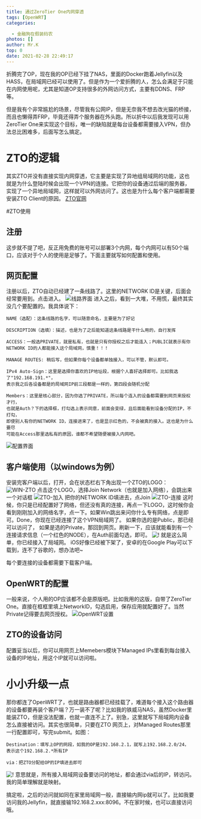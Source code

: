 ```yaml
---
title: 通过ZeroTier One内网穿透
tags: [OpenWRT]
categories:

  - 金融狗在假装码农
photos: []
author: Mr.K
top: 0
date: 2021-02-28 22:49:17
---
```

折腾完了OP，现在我的OP已经下挂了NAS，里面的Docker跑着Jellyfin以及HASS，在局域网已经可以使用了。但是作为一个爱折腾的人，怎么会满足于只能在内网使用呢，尤其是知道OP支持很多的外网访问方式，主要有DDNS、FRP等。

<!-- more --> 
但是我有个非常尴尬的场景，尽管我有公网IP，但是无奈我不想去改光猫的桥接，而且也懒得弄FRP，毕竟还得弄个服务器在外头跑。所以折中以后我发现可以用ZeroTier One来实现这个目标，唯一的缺陷就是每台设备都需要接入VPN，但办法总比困难多，后面写怎么搞定。

# ZTO的逻辑
其实ZTO并没有直接实现内网穿透，它主要是实现了异地组局域网的功能，这也就是为什么登陆时候会出现一个VPN的连接。它把你的设备通过后端的服务器，实现了一个异地局域网，这样就可以外网访问了。这也是为什么每个客户端都需要安装ZTO Client的原因。
[ZTO官网](https://www.zerotier.com/)

#ZTO使用
## 注册
这步就不提了吧，反正用免费的账号可以部署3个内网，每个内网可以有50个端口，应该对于个人的使用是足够了。下面主要就写如何配置和使用。
## 网页配置
注册以后，ZTO自动已经建了一条线路了。这里的NETWORK ID是关键，后面会经常要用到。点击进入。
![线路界面](https://s3.ax1x.com/2021/02/26/6SCtc6.jpg)
进入之后，看到一大堆，不用慌，最终其实没几个要配置的。我具体说下：
```
NAME（选配）：这条线路的名字，可以随意命名，主要是为了好记

DESCRIPTION（选填）：描述，也是为了之后能知道这条线路是干什么用的，自行发挥

ACCESS：一般选PRIVATE，就是私有，也就是只有你授权之后才能连入；PUBLIC就表示有你
NETWORK ID的人都能接入这个局域网，慎重！！！

MANAGE ROUTES: 稍后写，但如果你每个设备都单独接入，可以不管，默认即可。

IPv4 Auto-Sign：这里是选择你喜欢的IP地址段，根据个人喜好选择即可。比如我选了"192.168.191.*"，
表示我之后各设备都是的局域网IP前三段都是一样的，第四段会随机分配

Members：这里是核心部分，因为你选了PRIVATE，所以每个连入的设备都需要到网页来授权才行，
也就是Auth？下的选择框，打勾选上表示同意，前面会变绿，且后面能看到设备分配的IP，不打勾，
即使别人有你的NETWORK ID，连接进来了，也是显示红色的，不会被真的接入。这也是为什么要尽
可能在Access那里选私有的原因，谁都不希望随便被接入内网吧。
```
![配置界面](https://s3.ax1x.com/2021/02/26/6SCY1x.jpg)
## 客户端使用（以windows为例）
安装完客户端以后，打开，会在状态栏右下角出现一个ZTO的LOGO：
![WIN-ZTO](https://s3.ax1x.com/2021/02/28/6C70V1.jpg)
点击这个LOGO，选择Join Network（也就是加入网络），会跳出来一个对话框
![ZTO-加入](https://s3.ax1x.com/2021/02/28/6C7jZn.jpg)
把你的NETWORK ID填进去，点Join
![ZTO-连接](https://s3.ax1x.com/2021/02/28/6C7Oqs.jpg)
这时候，你只是已经配置好了网络，但还没有真的连接，再点一下LOGO，这时候你会看到刚刚加入的网络名字，点一下。如果Win跳出来问你什么专有网络，点是即可。Done，你现在已经连接了这个VPN局域网了。
如果你选的是Public，那已经可以访问了，
如果是选的Private，那回到网页。刷新一下，应该就能看到有一个连接请求信息（一个红色的NODE），在Auth前面勾选，即可。
![!](https://s3.ax1x.com/2021/02/26/6S9yOU.jpg)
就是这么简单，你已经接入了局域网。
iOS好像已经被下架了，安卓的在Google Play可以下载到，连不了谷歌的，想办法吧~

每个要连接的设备都需要下载客户端。

## OpenWRT的配置
一般来说，个人用的OP应该都不会是原版吧。比如我用的这版，自带了ZeroTier One。直接在框框里填上NetworkID，勾选启用，保存应用就配置好了。当然Private记得要去网页授权。
![OpenWRT设置](https://s3.ax1x.com/2021/02/28/6CHlsH.jpg)

## ZTO的设备访问
配置妥当以后，你可以用网页上Memebers模块下Managed IPs里看到每台接入设备的IP地址，用这个IP就可以访问啦。

# 小小升级一点
那你都连了OpenWRT了，也就是路由器都已经挂载了，难道每个接入这个路由器的设备都要再装个客户端？万一装不了呢？比如我的铁威马NAS，虽然Docker里能装ZTO，但是没法配置，也就一直连不上了。别急，这里就写下局域网内设备怎么直接被访问。其实也很简单，只要在ZTO 网页上，对Managed Routes那里一行配置即可，写完submit。如图：
```
Destination：填写上OP的网段，如我的OP是192.168.2.1，就写上192.168.2.0/24，
表示这个192.168.2.*所有IP

via：把ZTO分配给OP的IP填进去即可
```
![!](https://s3.ax1x.com/2021/02/26/6SCJ91.jpg)
意思就是，所有接入局域网设备要访问的地址，都会通过via后的IP，转访问。我的简单理解就是映射。

搞定啦，之后的访问就如同在家里局域网一般，直接输内网ip就可以了。比如我要访问我的Jellyfin，就直接输192.168.2.xxx:8096。不在家时候，也可以直接访问哦。
